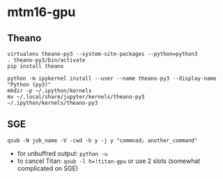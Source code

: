 # mtm16-gpu

## Theano

```
virtualenv theano-py3 --system-site-packages --python=python3
. theano-py3/bin/activate
pip install theano
```

```
python -m ipykernel install --user --name theano-py3 --display-name "Python (py3)"
mkdir -p ~/.ipython/kernels
mv ~/.local/share/jupyter/kernels/theano-py3 ~/.ipython/kernels/theano-py3
```

## SGE

```
qsub -N job_name -V -cwd -b y -j y "commnad; another_command"
```

- for unbuffred output: `python -u`
- to cancel Titan: `qsub -l h=!titan-gpu` or use 2 slots (somewhat complicated on SGE)
